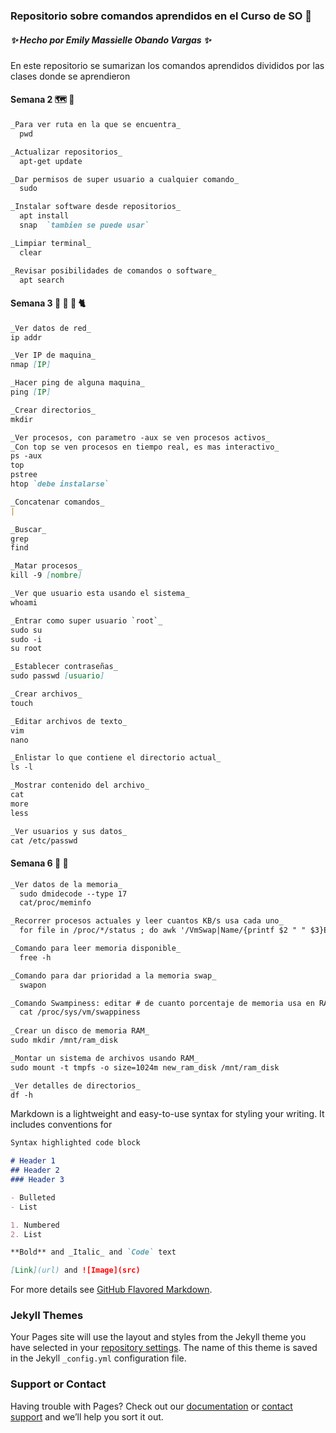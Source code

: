 ### Repositorio sobre comandos aprendidos en el Curso de SO 🌟


##### ✨ Hecho por Emily Massielle Obando Vargas ✨

En este repositorio se sumarizan los comandos aprendidos divididos por las clases donde se aprendieron

#### Semana 2 🗺️ 🥽
```markdown
_Para ver ruta en la que se encuentra_
  pwd

_Actualizar repositorios_
  apt-get update

_Dar permisos de super usuario a cualquier comando_
  sudo

_Instalar software desde repositorios_
  apt install
  snap  `tambien se puede usar`

_Limpiar terminal_
  clear

_Revisar posibilidades de comandos o software_
  apt search
```

#### Semana 3 🥅 🌳 🔪 🐈
```markdown
_Ver datos de red_
ip addr

_Ver IP de maquina_
nmap [IP]

_Hacer ping de alguna maquina_
ping [IP]

_Crear directorios_
mkdir

_Ver procesos, con parametro -aux se ven procesos activos_ 
_Con top se ven procesos en tiempo real, es mas interactivo_
ps -aux
top
pstree
htop `debe instalarse`

_Concatenar comandos_
|

_Buscar_
grep 
find 

_Matar procesos_
kill -9 [nombre]

_Ver que usuario esta usando el sistema_
whoami

_Entrar como super usuario `root`_
sudo su
sudo -i
su root

_Establecer contraseñas_
sudo passwd [usuario]

_Crear archivos_
touch

_Editar archivos de texto_
vim
nano

_Enlistar lo que contiene el directorio actual_
ls -l

_Mostrar contenido del archivo_
cat 
more
less

_Ver usuarios y sus datos_
cat /etc/passwd
```
#### Semana 6 🧠 📑
```markdown
_Ver datos de la memoria_
  sudo dmidecode --type 17
  cat/proc/meminfo

_Recorrer procesos actuales y leer cuantos KB/s usa cada uno_
  for file in /proc/*/status ; do awk '/VmSwap|Name/{printf $2 " " $3}END{ print ""}' $file; done | sort -k 2 -n -r | less

_Comando para leer memoria disponible_
  free -h

_Comando para dar prioridad a la memoria swap_
  swapon

_Comando Swampiness: editar # de cuanto porcentaje de memoria usa en RAM_
  cat /proc/sys/vm/swappiness
  
_Crear un disco de memoria RAM_
sudo mkdir /mnt/ram_disk

_Montar un sistema de archivos usando RAM_
sudo mount -t tmpfs -o size=1024m new_ram_disk /mnt/ram_disk

_Ver detalles de directorios_
df -h
```

Markdown is a lightweight and easy-to-use syntax for styling your writing. It includes conventions for

```markdown
Syntax highlighted code block

# Header 1
## Header 2
### Header 3

- Bulleted
- List

1. Numbered
2. List

**Bold** and _Italic_ and `Code` text

[Link](url) and ![Image](src)
```

For more details see [GitHub Flavored Markdown](https://guides.github.com/features/mastering-markdown/).

### Jekyll Themes

Your Pages site will use the layout and styles from the Jekyll theme you have selected in your [repository settings](https://github.com/eobandov001/Commands_sistOp.md/settings/pages). The name of this theme is saved in the Jekyll `_config.yml` configuration file.

### Support or Contact

Having trouble with Pages? Check out our [documentation](https://docs.github.com/categories/github-pages-basics/) or [contact support](https://support.github.com/contact) and we’ll help you sort it out.
